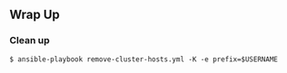 ## Wrap Up


### Clean up

```
$ ansible-playbook remove-cluster-hosts.yml -K -e prefix=$USERNAME
```
<!-- .element: style="font-size:13pt;"  -->
